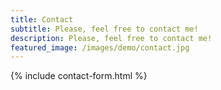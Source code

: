 ```yaml
---
title: Contact
subtitle: Please, feel free to contact me!
description: Please, feel free to contact me!
featured_image: /images/demo/contact.jpg
---
```


{% include contact-form.html %}
